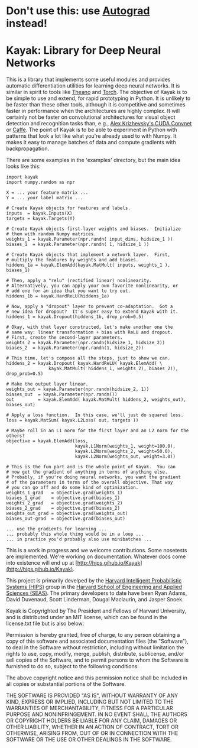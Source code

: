 Don't use this: use [Autograd](http://github.com/hips/autograd) instead!
=======================================

Kayak: Library for Deep Neural Networks
=======================================

This is a library that implements some useful modules and provides
automatic differentiation utilities for learning deep neural networks.
It is similar in spirit to tools like
[Theano](http://deeplearning.net/software/theano/) and
[Torch](http://torch.ch/).  The objective of Kayak is to be simple to
use and extend, for rapid prototyping in Python.  It is unlikely to be
faster than these other tools, although it is competitive and
sometimes faster in performance when the architectures are highly
complex.  It will certainly not be faster on convolutional
architectures for visual object detection and recognition tasks than,
e.g., [Alex Krizhevsky's CUDA
Convnet](https://code.google.com/p/cuda-convnet2/) or
[Caffe](http://caffe.berkeleyvision.org/).  The point of Kayak is to
be able to experiment in Python with patterns that look a lot like
what you're already used to with Numpy.  It makes it easy to manage
batches of data and compute gradients with backpropagation.

There are some examples in the 'examples' directory, but the main idea
looks like this:

    import kayak
    import numpy.random as npr

    X = ... your feature matrix ...
    Y = ... your label matrix ...

    # Create Kayak objects for features and labels.
    inputs  = kayak.Inputs(X)
    targets = kayak.Targets(Y)

    # Create Kayak objects first-layer weights and biases.  Initialize
    # them with random Numpy matrices.
    weights_1 = kayak.Parameter(npr.randn( input_dims, hidsize_1 ))
    biases_1  = kayak.Parameter(npr.randn( 1, hidsize_1 ))

    # Create Kayak objects that implement a network layer.  First,
    # multiply the features by weights and add biases.
    hiddens_1a = kayak.ElemAdd(kayak.MatMult( inputs, weights_1 ), biases_1)

    # Then, apply a "relu" (rectified linear) nonlinearity.
    # Alternatively, you can apply your own favorite nonlinearity, or
    # add one for an idea that you want to try out.
    hiddens_1b = kayak.HardReLU(hiddens_1a)

    # Now, apply a "dropout" layer to prevent co-adaptation.  Got a
    # new idea for dropout?  It's super easy to extend Kayak with it.
    hiddens_1 = kayak.Dropout(hiddens_1b, drop_prob=0.5)

    # Okay, with that layer constructed, let's make another one the
    # same way: linear transformation + bias with ReLU and dropout.
    # First, create the second-layer parameters.
    weights_2 = kayak.Parameter(npr.randn(hidsize_1, hidsize_2))
    biases_2  = kayak.Parameter(npr.randn(1, hidsize_2))

    # This time, let's compose all the steps, just to show we can.
    hiddens_2 = kayak.Dropout( kayak.HardReLU( kayak.ElemAdd( \
                    kayak.MatMult( hiddens_1, weights_2), biases_2)), drop_prob=0.5)

    # Make the output layer linear.
    weights_out = kayak.Parameter(npr.randn(hidsize_2, 1))
    biases_out  = kayak.Parameter(npr.randn())
    out         = kayak.ElemAdd( kayak.MatMult( hiddens_2, weights_out), biases_out)

    # Apply a loss function.  In this case, we'll just do squared loss.
    loss = kayak.MatSum( kayak.L2Loss( out, targets ))

    # Maybe roll in an L1 norm for the first layer and an L2 norm for the others?
    objective = kayak.ElemAdd(loss,
                              kayak.L1Norm(weights_1, weight=100.0),
                              kayak.L2Norm(weights_2, weight=50.0),
                              kayak.L2Norm(weights_out, weight=3.0))

    # This is the fun part and is the whole point of Kayak.  You can
    # now get the gradient of anything in terms of anything else.
    # Probably, if you're doing neural networks, you want the gradient
    # of the parameters in terms of the overall objective. That way
    # you can go off and do some kind of optimization.
    weights_1_grad   = objective.grad(weights_1)
    biases_1_grad    = objective.grad(biases_1)
    weights_2_grad   = objective.grad(weights_2)
    biases_2_grad    = objective.grad(biases_2)
    weights_out_grad = objective.grad(weights_out)
    biases_out-grad  = objective.grad(biases_out)

    ... use the gradients for learning ...
    ... probably this whole thing would be in a loop ...
    ... in practice you'd probably also use minibatches ...

This is a work in progress and we welcome contributions. Some
nosetests are implemented.  We're working on documentation.  Whatever
docs come into existence will end up at
[http://hips.gihub.io/Kayak](http://hips.gihub.io/Kayak).

This project is primarily develped by the [Harvard Intelligent
Probabilistic Systems (HIPS)](http://hips.seas.harvard.edu) group in
the [Harvard School of Engineering and Applied Sciences
(SEAS)](http://www.seas.harvard.edu).  The primary developers to date
have been Ryan Adams, David Duvenaud, Scott Linderman, Dougal
Maclaurin, and Jasper Snoek.

Kayak is Copyrighted by The President and Fellows of Harvard
University, and is distributed under an MIT license, which can be
found in the license.txt file but is also below:

Permission is hereby granted, free of charge, to any person obtaining a copy
of this software and associated documentation files (the "Software"), to deal
in the Software without restriction, including without limitation the rights
to use, copy, modify, merge, publish, distribute, sublicense, and/or sell
copies of the Software, and to permit persons to whom the Software is
furnished to do so, subject to the following conditions:

The above copyright notice and this permission notice shall be included in all
copies or substantial portions of the Software.

THE SOFTWARE IS PROVIDED "AS IS", WITHOUT WARRANTY OF ANY KIND, EXPRESS OR
IMPLIED, INCLUDING BUT NOT LIMITED TO THE WARRANTIES OF MERCHANTABILITY,
FITNESS FOR A PARTICULAR PURPOSE AND NONINFRINGEMENT. IN NO EVENT SHALL THE
AUTHORS OR COPYRIGHT HOLDERS BE LIABLE FOR ANY CLAIM, DAMAGES OR OTHER
LIABILITY, WHETHER IN AN ACTION OF CONTRACT, TORT OR OTHERWISE, ARISING FROM,
OUT OF OR IN CONNECTION WITH THE SOFTWARE OR THE USE OR OTHER DEALINGS IN THE
SOFTWARE.
